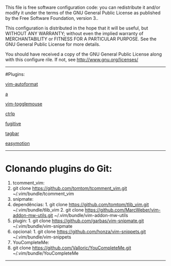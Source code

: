 This file is free software configuration code: you can redistribute it
and/or modify it under the terms of the GNU General Public License as
published by the Free Software Foundation, version 3..

This configuration is distributed in the hope that it will be useful,
but WITHOUT ANY WARRANTY; without even the implied warranty of
MERCHANTABILITY or FITNESS FOR A PARTICULAR PURPOSE.  See the
GNU General Public License for more details.

You should have received a copy of the GNU General Public License
along with this configure rile.  If not, see <http://www.gnu.org/licenses/>

---

#Plugins:

[vim-autoformat](https://github.com/Chiel92/vim-autoformat)

[a](http://www.vim.org/scripts/script.php?script_id=31)

[vim-togglemouse](https://github.com/nvie/vim-togglemouse/blob/master/plugin/toggle_mouse.vim)

[ctrlp](http://kien.github.io/ctrlp.vim/)

[fugitive](http://www.vim.org/scripts/script.php?script_id=2975)

[tagbar](https://github.com/majutsushi/tagbar)

[easymotion](http://www.vim.org/scripts/script.php?script_id=3526)

---

# Clonando plugins do Git:

1. tcomment_vim:
  1. git clone https://github.com/tomtom/tcomment_vim.git ~/.vim/bundle/tcomment_vim
2. snipmate:
  1. dependências:
    1. git clone https://github.com/tomtom/tlib_vim.git ~/.vim/bundle/tlib_vim
    2. git clone https://github.com/MarcWeber/vim-addon-mw-utils.git ~/.vim/bundle/vim-addon-mw-utils
  2. plugin:
    1. git clone https://github.com/garbas/vim-snipmate.git ~/.vim/bundle/vim-snipmate
  3. opcional:
    1. git clone https://github.com/honza/vim-snippets.git ~/.vim/bundle/vim-snippets
3. YouCompleteMe:
  1. git clone https://github.com/Valloric/YouCompleteMe.git ~/.vim/bundle/YouCompleteMe

---
